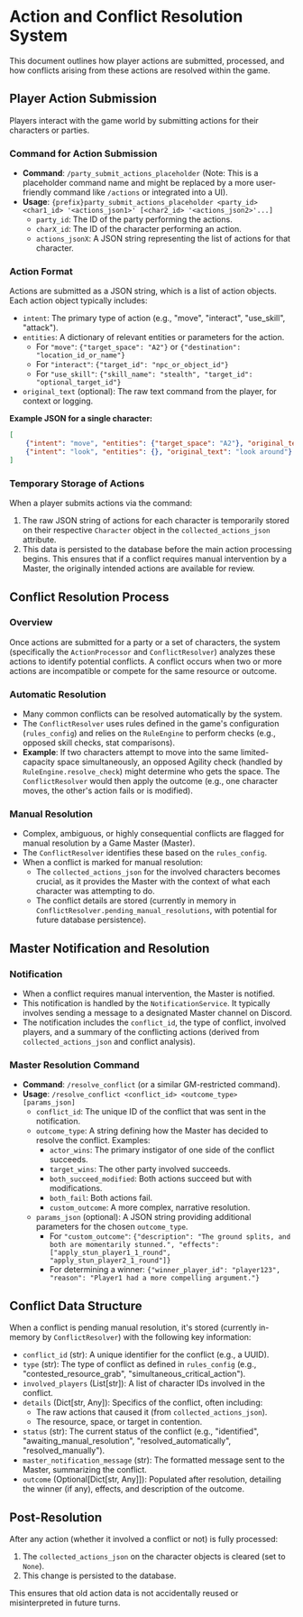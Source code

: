 # Action and Conflict Resolution System

This document outlines how player actions are submitted, processed, and how conflicts arising from these actions are resolved within the game.

## Player Action Submission

Players interact with the game world by submitting actions for their characters or parties.

### Command for Action Submission

-   **Command**: `/party_submit_actions_placeholder` (Note: This is a placeholder command name and might be replaced by a more user-friendly command like `/actions` or integrated into a UI).
-   **Usage**: `{prefix}party_submit_actions_placeholder <party_id> <char1_id> '<actions_json1>' [<char2_id> '<actions_json2>'...]`
    -   `party_id`: The ID of the party performing the actions.
    -   `charX_id`: The ID of the character performing an action.
    -   `actions_jsonX`: A JSON string representing the list of actions for that character.

### Action Format

Actions are submitted as a JSON string, which is a list of action objects. Each action object typically includes:

-   `intent`: The primary type of action (e.g., "move", "interact", "use_skill", "attack").
-   `entities`: A dictionary of relevant entities or parameters for the action.
    -   For `"move"`: `{"target_space": "A2"}` or `{"destination": "location_id_or_name"}`
    -   For `"interact"`: `{"target_id": "npc_or_object_id"}`
    -   For `"use_skill"`: `{"skill_name": "stealth", "target_id": "optional_target_id"}`
-   `original_text` (optional): The raw text command from the player, for context or logging.

**Example JSON for a single character:**

```json
[
    {"intent": "move", "entities": {"target_space": "A2"}, "original_text": "move to A2"},
    {"intent": "look", "entities": {}, "original_text": "look around"}
]
```

### Temporary Storage of Actions

When a player submits actions via the command:

1.  The raw JSON string of actions for each character is temporarily stored on their respective `Character` object in the `collected_actions_json` attribute.
2.  This data is persisted to the database before the main action processing begins. This ensures that if a conflict requires manual intervention by a Master, the originally intended actions are available for review.

## Conflict Resolution Process

### Overview

Once actions are submitted for a party or a set of characters, the system (specifically the `ActionProcessor` and `ConflictResolver`) analyzes these actions to identify potential conflicts. A conflict occurs when two or more actions are incompatible or compete for the same resource or outcome.

### Automatic Resolution

-   Many common conflicts can be resolved automatically by the system.
-   The `ConflictResolver` uses rules defined in the game's configuration (`rules_config`) and relies on the `RuleEngine` to perform checks (e.g., opposed skill checks, stat comparisons).
-   **Example**: If two characters attempt to move into the same limited-capacity space simultaneously, an opposed Agility check (handled by `RuleEngine.resolve_check`) might determine who gets the space. The `ConflictResolver` would then apply the outcome (e.g., one character moves, the other's action fails or is modified).

### Manual Resolution

-   Complex, ambiguous, or highly consequential conflicts are flagged for manual resolution by a Game Master (Master).
-   The `ConflictResolver` identifies these based on the `rules_config`.
-   When a conflict is marked for manual resolution:
    -   The `collected_actions_json` for the involved characters becomes crucial, as it provides the Master with the context of what each character was attempting to do.
    -   The conflict details are stored (currently in memory in `ConflictResolver.pending_manual_resolutions`, with potential for future database persistence).

## Master Notification and Resolution

### Notification

-   When a conflict requires manual intervention, the Master is notified.
-   This notification is handled by the `NotificationService`. It typically involves sending a message to a designated Master channel on Discord.
-   The notification includes the `conflict_id`, the type of conflict, involved players, and a summary of the conflicting actions (derived from `collected_actions_json` and conflict analysis).

### Master Resolution Command

-   **Command**: `/resolve_conflict` (or a similar GM-restricted command).
-   **Usage**: `/resolve_conflict <conflict_id> <outcome_type> [params_json]`
    -   `conflict_id`: The unique ID of the conflict that was sent in the notification.
    -   `outcome_type`: A string defining how the Master has decided to resolve the conflict. Examples:
        -   `actor_wins`: The primary instigator of one side of the conflict succeeds.
        -   `target_wins`: The other party involved succeeds.
        -   `both_succeed_modified`: Both actions succeed but with modifications.
        -   `both_fail`: Both actions fail.
        -   `custom_outcome`: A more complex, narrative resolution.
    -   `params_json` (optional): A JSON string providing additional parameters for the chosen `outcome_type`.
        -   For `"custom_outcome"`: `{"description": "The ground splits, and both are momentarily stunned.", "effects": ["apply_stun_player1_1_round", "apply_stun_player2_1_round"]}`
        -   For determining a winner: `{"winner_player_id": "player123", "reason": "Player1 had a more compelling argument."}`

## Conflict Data Structure

When a conflict is pending manual resolution, it's stored (currently in-memory by `ConflictResolver`) with the following key information:

-   `conflict_id` (str): A unique identifier for the conflict (e.g., a UUID).
-   `type` (str): The type of conflict as defined in `rules_config` (e.g., "contested_resource_grab", "simultaneous_critical_action").
-   `involved_players` (List[str]): A list of character IDs involved in the conflict.
-   `details` (Dict[str, Any]): Specifics of the conflict, often including:
    -   The raw actions that caused it (from `collected_actions_json`).
    -   The resource, space, or target in contention.
-   `status` (str): The current status of the conflict (e.g., "identified", "awaiting_manual_resolution", "resolved_automatically", "resolved_manually").
-   `master_notification_message` (str): The formatted message sent to the Master, summarizing the conflict.
-   `outcome` (Optional[Dict[str, Any]]): Populated after resolution, detailing the winner (if any), effects, and description of the outcome.

## Post-Resolution

After any action (whether it involved a conflict or not) is fully processed:
1. The `collected_actions_json` on the character objects is cleared (set to `None`).
2. This change is persisted to the database.

This ensures that old action data is not accidentally reused or misinterpreted in future turns.
